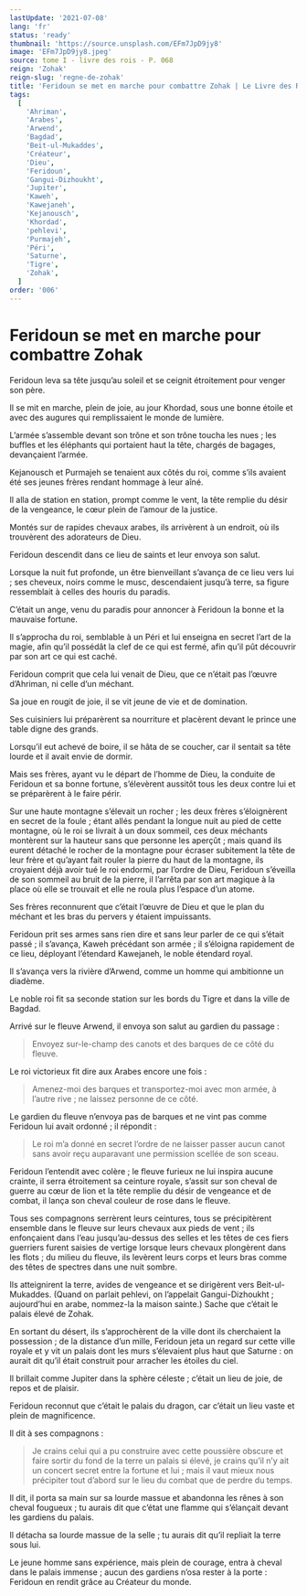 ```yaml
---
lastUpdate: '2021-07-08'
lang: 'fr'
status: 'ready'
thumbnail: 'https://source.unsplash.com/EFm7JpD9jy8'
image: 'EFm7JpD9jy8.jpeg'
source: tome I - livre des rois - P. 068
reign: 'Zohak'
reign-slug: 'regne-de-zohak'
title: 'Feridoun se met en marche pour combattre Zohak | Le Livre des Rois | Shâhnâmeh'
tags:
  [
    'Ahriman',
    'Arabes',
    'Arwend',
    'Bagdad',
    'Beit-ul-Mukaddes',
    'Créateur',
    'Dieu',
    'Feridoun',
    'Gangui-Dizhoukht',
    'Jupiter',
    'Kaweh',
    'Kawejaneh',
    'Kejanousch',
    'Khordad',
    'pehlevi',
    'Purmajeh',
    'Péri',
    'Saturne',
    'Tigre',
    'Zohak',
  ]
order: '006'
---
```


<!-- LTeX: language=fr -->

# Feridoun se met en marche pour combattre Zohak

Feridoun leva sa tête jusqu’au soleil et se ceignit étroitement pour venger son père.

Il se mit en marche, plein de joie, au jour Khordad, sous une bonne étoile et avec des augures qui remplissaient le monde de lumière.

L’armée s’assemble devant son trône et son trône toucha les nues ; les buffles et les éléphants qui portaient haut la tête, chargés de bagages, devançaient l’armée.

Kejanousch et Purmajeh se tenaient aux côtés du roi, comme s’ils avaient été ses jeunes frères rendant hommage à leur aîné.

Il alla de station en station, prompt comme le vent, la tête remplie du désir de la vengeance, le cœur plein de l’amour de la justice.

Montés sur de rapides chevaux arabes, ils arrivèrent à un endroit, où ils trouvèrent des adorateurs de Dieu.

Feridoun descendit dans ce lieu de saints et leur envoya son salut.

Lorsque la nuit fut profonde, un être bienveillant s’avança de ce lieu vers lui ; ses cheveux, noirs comme le musc, descendaient jusqu’à terre, sa figure ressemblait à celles des houris du paradis.

C’était un ange, venu du paradis pour annoncer à Feridoun la bonne et la mauvaise fortune.

Il s’approcha du roi, semblable à un Péri et lui enseigna en secret l’art de la magie, afin qu’il possédât la clef de ce qui est fermé, afin qu’il pût découvrir par son art ce qui est caché.

Feridoun comprit que cela lui venait de Dieu, que ce n’était pas l’œuvre d’Ahriman, ni celle d’un méchant.

Sa joue en rougit de joie, il se vit jeune de vie et de domination.

Ses cuisiniers lui préparèrent sa nourriture et placèrent devant le prince une table digne des grands.

Lorsqu’il eut achevé de boire, il se hâta de se coucher, car il sentait sa tête lourde et il avait envie de dormir.

Mais ses frères, ayant vu le départ de l’homme de Dieu, la conduite de Feridoun et sa bonne fortune, s’élevèrent aussitôt tous les deux contre lui et se préparèrent à le faire périr.

Sur une haute montagne s’élevait un rocher ; les deux frères s’éloignèrent en secret de la foule ; étant allés pendant la longue nuit au pied de cette montagne, où le roi se livrait à un doux sommeil, ces deux méchants montèrent sur la hauteur sans que personne les aperçût ; mais quand ils eurent détaché le rocher de la montagne pour écraser subitement la tête de leur frère et qu’ayant fait rouler la pierre du haut de la montagne, ils croyaient déjà avoir tué le roi endormi, par l’ordre de Dieu, Feridoun s’éveilla de son sommeil au bruit de la pierre, il l’arrêta par son art magique à la place où elle se trouvait et elle ne roula plus l’espace d’un atome.

Ses frères reconnurent que c’était l’œuvre de Dieu et que le plan du méchant et les bras du pervers y étaient impuissants.

Feridoun prit ses armes sans rien dire et sans leur parler de ce qui s’était passé ; il s’avança, Kaweh précédant son armée ; il s’éloigna rapidement de ce lieu, déployant l’étendard Kawejaneh, le noble étendard royal.

Il s’avança vers la rivière d’Arwend, comme un homme qui ambitionne un diadème.

Le noble roi fit sa seconde station sur les bords du Tigre et dans la ville de Bagdad.

Arrivé sur le fleuve Arwend, il envoya son salut au gardien du passage :

> Envoyez sur-le-champ des canots et des barques de ce côté du fleuve.

Le roi victorieux fit dire aux Arabes encore une fois :

> Amenez-moi des barques et transportez-moi avec mon armée, à l’autre rive ; ne laissez personne de ce côté.

Le gardien du fleuve n’envoya pas de barques et ne vint pas comme Feridoun lui avait ordonné ; il répondit :

> Le roi m’a donné en secret l’ordre de ne laisser passer aucun canot sans avoir reçu auparavant une permission scellée de son sceau.

Feridoun l’entendit avec colère ; le fleuve furieux ne lui inspira aucune crainte, il serra étroitement sa ceinture royale, s’assit sur son cheval de guerre au cœur de lion et la tête remplie du désir de vengeance et de combat, il lança son cheval couleur de rose dans le fleuve.

Tous ses compagnons serrèrent leurs ceintures, tous se précipitèrent ensemble dans le fleuve sur leurs chevaux aux pieds de vent ; ils enfonçaient dans l’eau jusqu’au-dessus des selles et les têtes de ces fiers guerriers furent saisies de vertige lorsque leurs chevaux plongèrent dans les flots ; du milieu du fleuve, ils levèrent leurs corps et leurs bras comme des têtes de spectres dans une nuit sombre.

Ils atteignirent la terre, avides de vengeance et se dirigèrent vers Beit-ul-Mukaddes. (Quand on parlait pehlevi, on l’appelait Gangui-Dizhoukht ; aujourd’hui en arabe, nommez-la la maison sainte.) Sache que c’était le palais élevé de Zohak.

En sortant du désert, ils s’approchèrent de la ville dont ils cherchaient la possession ; de la distance d’un mille, Feridoun jeta un regard sur cette ville royale et y vit un palais dont les murs s’élevaient plus haut que Saturne : on aurait dit qu’il était construit pour arracher les étoiles du ciel.

Il brillait comme Jupiter dans la sphère céleste ; c’était un lieu de joie, de repos et de plaisir.

Feridoun reconnut que c’était le palais du dragon, car c’était un lieu vaste et plein de magnificence.

Il dit à ses compagnons :

> Je crains celui qui a pu construire avec cette poussière obscure et faire sortir du fond de la terre un palais si élevé, je crains qu’il n’y ait un concert secret entre la fortune et lui ; mais il vaut mieux nous précipiter tout d’abord sur le lieu du combat que de perdre du temps.

Il dit, il porta sa main sur sa lourde massue et abandonna les rênes à son cheval fougueux ; tu aurais dit que c’état une flamme qui s’élançait devant les gardiens du palais.

Il détacha sa lourde massue de la selle ; tu aurais dit qu’il repliait la terre sous lui.

Le jeune homme sans expérience, mais plein de courage, entra à cheval dans le palais immense ; aucun des gardiens n’osa rester à la porte : Feridoun en rendit grâce au Créateur du monde.
